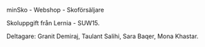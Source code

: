 minSko - Webshop - Skoförsäljare 

Skoluppgift från Lernia - SUW15. 

Deltagare: Granit Demiraj, Taulant Salihi, Sara Baqer, Mona Khastar. 


